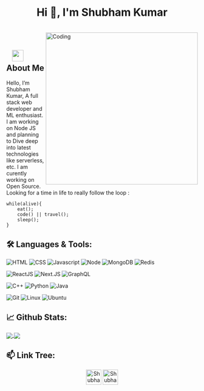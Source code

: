 <h1 align="center">Hi 👋, I'm Shubham Kumar</h1>

</br>
<img align="right" alt="Coding" width="400" src="https://media.giphy.com/media/Y4ak9Ki2GZCbJxAnJD/giphy.gif">
</br>

## &nbsp; &nbsp;<img src="https://media.giphy.com/media/WUlplcMpOCEmTGBtBW/giphy.gif" width="30"> **About Me**

Hello, I’m Shubham Kumar, A full stack web developer and ML enthusiast. I am working on Node JS and planning to Dive deep into latest technologies like serverless, etc. I am curently working on Open Source. Looking for a time in life to really follow the loop :

```
while(alive){
    eat();
    code() || travel();
    sleep();
}
```
## 🛠️ **Languages & Tools:**

![HTML](https://img.shields.io/badge/html%20-%23E34F26.svg?&style=for-the-badge&logo=html5&logoColor=white)
![CSS](https://img.shields.io/badge/css%20-%231572B6.svg?&style=for-the-badge&logo=css3&logoColor=white)
![Javascript](https://img.shields.io/badge/-Javascript-ffb400?style=for-the-badge&logo=javascript&logoColor=ffff3f)
![Node](https://img.shields.io/badge/-Node-blue?style=for-the-badge&logo=node.js)
![MongoDB](https://img.shields.io/badge/-MongoDB-green?style=for-the-badge&logo=mongodb)
![Redis](https://img.shields.io/badge/-Redis-white?style=for-the-badge&logo=redis)

![ReactJS](https://img.shields.io/badge/-ReactJS-blue?style=for-the-badge&logo=react)
![Next.JS](https://img.shields.io/badge/-NextJS-black?style=for-the-badge&logo=next.js)
![GraphQL](https://img.shields.io/badge/-GraphQL-violet?style=for-the-badge&logo=graphql)


![C++](https://img.shields.io/badge/c++%20-%2300599C.svg?&style=for-the-badge&logo=c%2B%2B&ogoColor=white)
![Python](https://img.shields.io/badge/-Python-red?style=for-the-badge&logo=python)
![Java](https://img.shields.io/badge/-Java-ffb400?style=for-the-badge&logo=java&logoColor=ffff3f)

![Git](https://img.shields.io/badge/git%20-%23F05033.svg?&style=for-the-badge&logo=git&logoColor=white)
![Linux](https://img.shields.io/badge/-linux-772953?style=for-the-badge&logo=linux)
![Ubuntu](https://img.shields.io/badge/-Ubuntu-orange?style=for-the-badge&logo=ubuntu)

## 📈 **Github Stats:**

<a href="https://github.com/Shubham-Kumar-2000">
<img align="center" src="https://github-readme-stats.vercel.app/api?username=Shubham-Kumar-2000&show_icons=true&include_all_commits=true&theme=blue-green&count_private=true">
</a>


<a href="https://github.com/Shubham-Kumar-2000/github-readme-stats">
<img align="center" src="https://github-readme-stats.anuraghazra1.vercel.app/api/top-langs/?username=Shubham-Kumar-2000&layout=Demo&theme=blue-green" />
</a>

## 📫 **Link Tree:**
<p align="center">
<a href="https://www.linkedin.com/in/shubham-kumar-127a77169/" target="blank"><img align="center" src="https://cdn.jsdelivr.net/npm/simple-icons@3.0.1/icons/linkedin.svg" alt="Shubham-Kumar-2000" height="40" width="40" /></a>     
<a href="mailto:shukhu10@gmail.com" target="blank"><img align="center" src="https://cdn.jsdelivr.net/npm/simple-icons@3.0.1/icons/gmail.svg" alt="Shubham-Kumar-2000" height="40" width="40" /></a>



